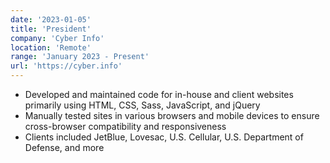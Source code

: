 ```yaml
---
date: '2023-01-05'
title: 'President'
company: 'Cyber Info'
location: 'Remote'
range: 'January 2023 - Present'
url: 'https://cyber.info'
---
```


- Developed and maintained code for in-house and client websites primarily using HTML, CSS, Sass, JavaScript, and jQuery
- Manually tested sites in various browsers and mobile devices to ensure cross-browser compatibility and responsiveness
- Clients included JetBlue, Lovesac, U.S. Cellular, U.S. Department of Defense, and more
